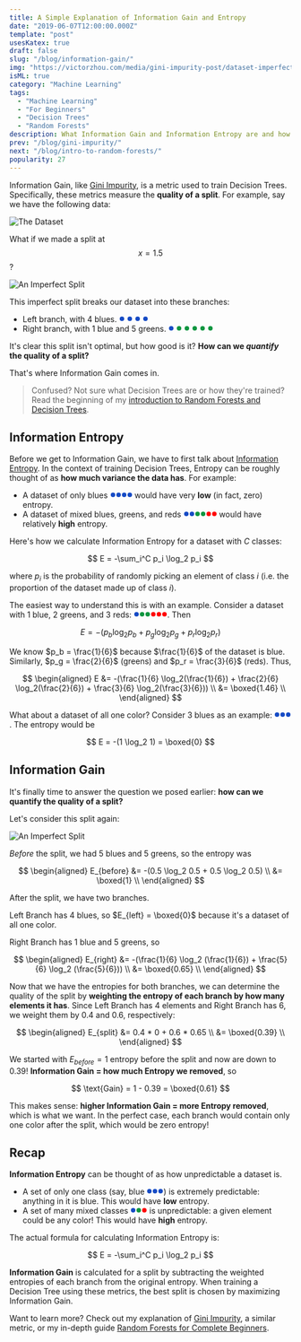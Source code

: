 ```yaml
---
title: A Simple Explanation of Information Gain and Entropy
date: "2019-06-07T12:00:00.000Z"
template: "post"
usesKatex: true
draft: false
slug: "/blog/information-gain/"
img: "https://victorzhou.com/media/gini-impurity-post/dataset-imperfect-split.png"
isML: true
category: "Machine Learning"
tags:
  - "Machine Learning"
  - "For Beginners"
  - "Decision Trees"
  - "Random Forests"
description: What Information Gain and Information Entropy are and how they're used to train Decision Trees.
prev: "/blog/gini-impurity/"
next: "/blog/intro-to-random-forests/"
popularity: 27
---
```


<style>
.inline-point {
  margin: 2px 1px;
  width: 8px;
  height: 8px;
  border-radius: 4px;
  display: inline-block;
}
.inline-point.blue {
  background-color: #164BC5;
}
.inline-point.green {
  background-color: #0F9640;
}
.inline-point.red {
  background-color: red;
}
</style>

Information Gain, like [Gini Impurity](/blog/gini-impurity/), is a metric used to train Decision Trees. Specifically, these metrics measure the **quality of a split**. For example, say we have the following data:

![The Dataset](./media-link/gini-impurity-post/dataset.svg)

What if we made a split at $$x = 1.5$$?

![An Imperfect Split](./media-link/gini-impurity-post/dataset-imperfect-split.svg)

This imperfect split breaks our dataset into these branches:

- Left branch, with 4 blues. <span class="inline-point blue"></span> <span class="inline-point blue"></span> <span class="inline-point blue"></span> <span class="inline-point blue"></span>
- Right branch, with 1 blue and 5 greens. <span class="inline-point blue"></span> <span class="inline-point green"></span> <span class="inline-point green"></span> <span class="inline-point green"></span> <span class="inline-point green"></span> <span class="inline-point green"></span>

It's clear this split isn't optimal, but how good is it? **How can we _quantify_ the quality of a split?**

That's where Information Gain comes in.

> Confused? Not sure what Decision Trees are or how they're trained? Read the beginning of my [introduction to Random Forests and Decision Trees](/blog/intro-to-random-forests/).

## Information Entropy

Before we get to Information Gain, we have to first talk about [Information Entropy](https://en.wikipedia.org/wiki/Entropy_(information_theory)). In the context of training Decision Trees, Entropy can be roughly thought of as **how much variance the data has**. For example:

- A dataset of only blues <span class="inline-point blue"></span><span class="inline-point blue"></span><span class="inline-point blue"></span><span class="inline-point blue"></span> would have very **low** (in fact, zero) entropy.
- A dataset of mixed blues, greens, and reds <span class="inline-point blue"></span><span class="inline-point blue"></span><span class="inline-point green"></span><span class="inline-point green"></span><span class="inline-point red"></span><span class="inline-point red"></span> would have relatively **high** entropy.

Here's how we calculate Information Entropy for a dataset with $C$ classes:

$$
E = -\sum_i^C p_i \log_2 p_i
$$

where $p_i$ is the probability of randomly picking an element of class $i$ (i.e. the proportion of the dataset made up of class $i$).

The easiest way to understand this is with an example. Consider a dataset with 1 blue, 2 greens, and 3 reds: <span class="inline-point blue"></span><span class="inline-point green"></span><span class="inline-point green"></span><span class="inline-point red"></span><span class="inline-point red"></span><span class="inline-point red"></span>. Then

$$
E = -(p_b \log_2 p_b + p_g \log_2 p_g + p_r \log_2 p_r)
$$

We know $p_b = \frac{1}{6}$ because $\frac{1}{6}$ of the dataset is blue. Similarly, $p_g = \frac{2}{6}$ (greens) and $p_r = \frac{3}{6}$ (reds). Thus,

$$
\begin{aligned}
E &= -(\frac{1}{6} \log_2(\frac{1}{6}) + \frac{2}{6} \log_2(\frac{2}{6}) + \frac{3}{6} \log_2(\frac{3}{6})) \\
&= \boxed{1.46} \\
\end{aligned}
$$

What about a dataset of all one color? Consider 3 blues as an example: <span class="inline-point blue"></span><span class="inline-point blue"></span><span class="inline-point blue"></span>. The entropy would be

$$
E = -(1 \log_2 1) = \boxed{0}
$$

## Information Gain

It's finally time to answer the question we posed earlier: **how can we quantify the quality of a split?**

Let's consider this split again:

![An Imperfect Split](./media-link/gini-impurity-post/dataset-imperfect-split.svg)

_Before_ the split, we had 5 blues and 5 greens, so the entropy was

$$
\begin{aligned}
E_{before} &= -(0.5 \log_2 0.5 + 0.5 \log_2 0.5) \\
&= \boxed{1} \\
\end{aligned}
$$

After the split, we have two branches.

Left Branch has 4 blues, so $E_{left} = \boxed{0}$ because it's a dataset of all one color.

Right Branch has 1 blue and 5 greens, so

$$
\begin{aligned}
E_{right} &= -(\frac{1}{6} \log_2 (\frac{1}{6}) + \frac{5}{6} \log_2 (\frac{5}{6})) \\
&= \boxed{0.65} \\
\end{aligned}
$$

Now that we have the entropies for both branches, we can determine the quality of the split by **weighting the entropy of each branch by how many elements it has**. Since Left Branch has 4 elements and Right Branch has 6, we weight them by $0.4$ and $0.6$, respectively:

$$
\begin{aligned}
E_{split} &= 0.4 * 0 + 0.6 * 0.65 \\
&= \boxed{0.39} \\
\end{aligned}
$$

We started with $E_{before} = 1$ entropy before the split and now are down to $0.39$! **Information Gain = how much Entropy we removed**, so

$$
\text{Gain} = 1 - 0.39 = \boxed{0.61}
$$

This makes sense: **higher Information Gain = more Entropy removed**, which is what we want. In the perfect case, each branch would contain only one color after the split, which would be zero entropy!

## Recap

**Information Entropy** can be thought of as how unpredictable a dataset is.

- A set of only one class (say, blue <span class="inline-point blue"></span><span class="inline-point blue"></span><span class="inline-point blue"></span>) is extremely predictable: anything in it is blue. This would have **low** entropy.
- A set of many mixed classes <span class="inline-point blue"></span><span class="inline-point green"></span><span class="inline-point red"></span> is unpredictable: a given element could be any color! This would have **high** entropy.

The actual formula for calculating Information Entropy is:

$$
E = -\sum_i^C p_i \log_2 p_i
$$

**Information Gain** is calculated for a split by subtracting the weighted entropies of each branch from the original entropy. When training a Decision Tree using these metrics, the best split is chosen by maximizing Information Gain.

Want to learn more? Check out my explanation of [Gini Impurity](/blog/gini-impurity/), a similar metric, or my in-depth guide [Random Forests for Complete Beginners](/blog/intro-to-random-forests/).
